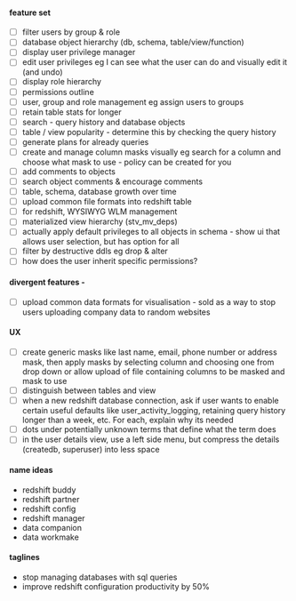 #### feature set
- [ ] filter users by group & role
- [ ] database object hierarchy (db, schema, table/view/function)
- [ ] display user privilege manager
- [ ] edit user privileges eg I can see what the user can do and visually edit it (and undo)
- [ ] display role hierarchy
- [ ] permissions outline
- [ ] user, group and role management eg assign users to groups
- [ ] retain table stats for longer
- [ ] search - query history and database objects
- [ ] table / view popularity - determine this by checking the query history 
- [ ] generate plans for already queries
- [ ] create and manage column masks visually eg search for a column and choose what mask to use - policy can be created for you
- [ ] add comments to objects
- [ ] search object comments & encourage comments
- [ ] table, schema, database growth over time
- [ ] upload common file formats into redshift table
- [ ] for redshift, WYSIWYG WLM management
- [ ] materialized view hierarchy (stv_mv_deps)
- [ ] actually apply default privileges to all objects in schema - show ui that allows user selection, but has option for all  
- [ ] filter by destructive ddls eg drop & alter
- [ ] how does the user inherit specific permissions?

#### divergent features - 
- [ ] upload common data formats for visualisation - sold as a way to stop users uploading company data to random websites 

#### UX
- [ ]  create generic masks like last name, email, phone number or address mask, then apply masks by selecting column and choosing one 
    from drop down or allow upload of file containing columns to be masked and mask to use
- [ ] distinguish between tables and view
- [ ] when a new redshift database connection, ask if user wants to enable certain useful defaults like user_activity_logging,
      retaining query history longer than a week, etc. For each, explain why its needed
- [ ] dots under potentially unknown terms that define what the term does
- [ ] in the user details view, use a left side menu, but compress the details (createdb, superuser) into less space

#### name ideas
* redshift buddy
* redshift partner
* redshift config
* redshift manager
* data companion
* data workmake

#### taglines
* stop managing databases with sql queries
* improve redshift configuration productivity by 50%


